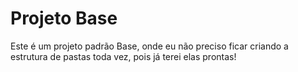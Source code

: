 Projeto Base
=============

Este é um projeto padrão Base, onde eu não preciso ficar criando a estrutura de pastas toda vez,
pois já terei elas prontas!
